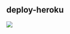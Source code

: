 ## deploy-heroku
[![](https://www.herokucdn.com/deploy/button.png)](https://heroku.com/deploy?template=https://github.com/petrus-hanks/dockerizeIqiyi.git)
